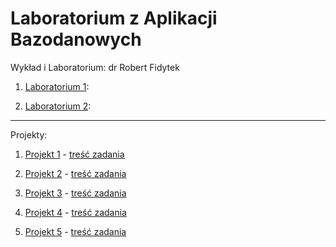 # Laboratorium z Aplikacji Bazodanowych

Wykład i Laboratorium: dr Robert Fidytek


1. [Laboratorium 1](lab1):

2. [Laboratorium 2](lab2):

***************************************

Projekty:

1. [Projekt 1](Projekt1/zad1_libpq_Adamczyk_243217.zip) - [treść zadania](Projekt1/zad1,txt)

2. [Projekt 2](Projekt2/zad2_apex5_Adamczyk_243217.zip) - [treść zadania](Projekt2/zad2,txt)

3. [Projekt 3](Projekt3/zad3_yii_Adamczyk_243217.zip) - [treść zadania](Projekt3/zad3,txt)

4. [Projekt 4](Projekt4/zad4_java_Adamczyk_243217.zip) - [treść zadania](Projekt4/zad4,txt)

4. [Projekt 5](Projekt5/zad5_Adamczyk_243217.zip) - [treść zadania](Projekt5/zad5,txt)
